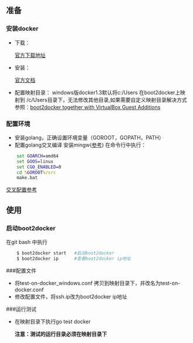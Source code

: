 ## 准备
### 安装docker
- 下载：

	 [官方下载地址](https://github.com/boot2docker/windows-installer/releases/tag/v1.3.2)
- 安装：
	
	[官方文档](https://docs.docker.com/installation/windows/)

- 配置映射目录：
 windows版docker1.3默认将c:/Users 在boot2docker上映射到  /c/Users目录下，无法修改其他目录,如果需要自定义映射目录解决方式参照：[boot2docker together with VirtualBox Guest Additions](https://medium.com/boot2docker-lightweight-linux-for-docker/boot2docker-together-with-virtualbox-guest-additions-da1e3ab2465c)

### 配置环境
- 安装golang，正确设置环境变量（GOROOT，GOPATH，PATH）
- 配置golang交叉编译
安装mingw([参考](https://github.com/golang/go/wiki/WindowsBuild))
在命令行中执行：
```bat
	set GOARCH=amd64
	set GOOS=linux
	set CGO_ENABLED=0
	cd %GOROOT%/src
	make.bat
```
[交叉配置参考](https://code.google.com/p/go-wiki/wiki/WindowsCrossCompiling)

## 使用
### 启动boot2docker
在git bash 中执行
```bash
    $ boot2docker start   #启动boot2docker
    $ boot2docker ip      #查看boot2docker ip地址
```

###配置文件
- 将test-on-docker_windows.conf 拷贝到映射目录下，并改名为test-on-docker.conf
- 修改配置文件，将ssh.ip改为boot2docker ip地址

###运行测试
- 在映射目录下执行go test docker

  __注意：测试的运行目录必须在映射目录下__